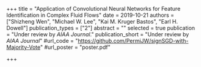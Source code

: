 +++
title = "Application of Convolutional Neural Networks for Feature Identification in Complex Fluid Flows"
date = 2019-10-21
authors = ["Shizheng Wen", "Michael W. Lee", "Kai M. Kruger Bastos", "Earl H. Dowell"]
publication_types = ["2"]
abstract = ""
selected = true
publication = "Under review by *AIAA Journal*."
publication_short = "Under review by *AIAA Journal*"
#url_code = "https://github.com/PermiJW/signSGD-with-Majority-Vote"
#url_poster = "poster.pdf"

+++

